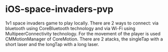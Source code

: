 # iOS-space-invaders-pvp
1v1 space invaders game to play locally. 
There are 2 ways to connect: via bluetooth using CoreBluetooth technology and via Wi-Fi using MultipeerConnectivity technology. 
For the movement of the player is used CMMotionManager of CoreMotion.
There are 2 atacks, the singleTap with a short laser and the longTap with a long laser.
